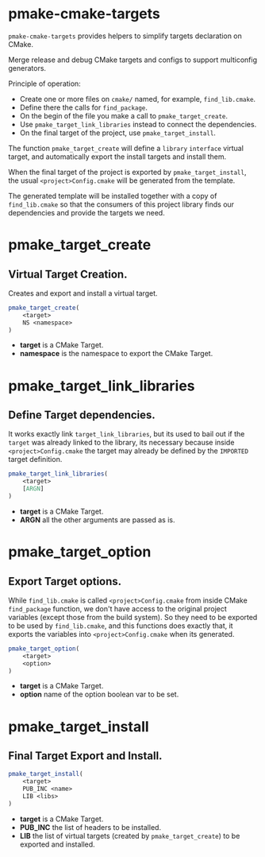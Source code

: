 # pmake-cmake-targets

`pmake-cmake-targets` provides helpers to simplify targets declaration on CMake.

Merge release and debug CMake targets and configs to support multiconfig generators.

Principle of operation:

* Create one or more files on `cmake/` named, for example, `find_lib.cmake`.
* Define there the calls for `find_package`.
* On the begin of the file you make a call to `pmake_target_create`.
* Use `pmake_target_link_libraries` instead to connect the dependencies.
* On the final target of the project, use `pmake_target_install`.


The function `pmake_target_create` will define a `library` `interface` virtual target, and
automatically export the install targets and install them.


When the final target of the project is exported by `pmake_target_install`, 
the usual `<project>Config.cmake` will be generated from the template.


The generated template will be installed together with a copy of `find_lib.cmake` so
that the consumers of this project library finds our dependencies and provide the targets we need.


# pmake_target_create

## Virtual Target Creation.

Creates and export and install a virtual target.


```cmake
pmake_target_create(
    <target>
    NS <namespace>
)
```

* __target__ is a CMake Target.
* __namespace__ is the namespace to export the CMake Target.


# pmake_target_link_libraries

## Define Target dependencies.

It works exactly link `target_link_libraries`, but its used to bail out
if the `target` was already linked to the library, its necessary because
inside `<project>Config.cmake` the target may already be defined by the `IMPORTED` target definition.


```cmake
pmake_target_link_libraries(
    <target>
    [ARGN]
)
```
* __target__ is a CMake Target.
* __ARGN__ all the other arguments are passed as is.


# pmake_target_option

## Export Target options.

While `find_lib.cmake` is called `<project>Config.cmake` from inside CMake `find_package` function, we
don't have access to the original project variables (except those from the build system).
So they need to be exported to be used by `find_lib.cmake`, and this functions does exactly that, 
it exports the variables into `<project>Config.cmake` when its generated.

```cmake
pmake_target_option(
    <target>
    <option>
)
```
* __target__ is a CMake Target.
* __option__ name of the option boolean var to be set.


# pmake_target_install

## Final Target Export and Install.


```cmake
pmake_target_install(
    <target>
    PUB_INC <name>
    LIB <libs>
)
```
* __target__ is a CMake Target.
* __PUB_INC__ the list of headers to be installed.
* __LIB__ the list of virtual targets (created by `pmake_target_create`) to be exported and installed.

